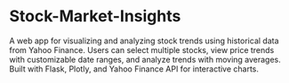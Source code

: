 # Stock-Market-Insights
A web app for visualizing and analyzing stock trends using historical data from Yahoo Finance. Users can select multiple stocks, view price trends with customizable date ranges, and analyze trends with moving averages. Built with Flask, Plotly, and Yahoo Finance API for interactive charts.
